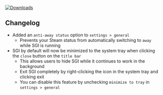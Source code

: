 [![Downloads](https://img.shields.io/github/downloads/probablyraging/steam-game-idler/1.5.14/total?style=for-the-badge&logo=github&color=137eb5)](https://github.com/probablyraging/steam-game-idler/releases/download/1.5.14/Steam.Game.Idler_1.5.14_x64_en-US.msi)

## Changelog
- Added an `anti-away status` option to `settings > general`
  - Prevents your Steam status from automatically switching to `away` while SGI is running
- SGI by default will now be minimized to the system tray when clicking the `close` button on the `title bar`
  - This allows users to hide SGI while it continues to work in the background
  - Exit SGI completely by right-clicking the icon in the system tray and clicking exit
  - You can disable this feature by unchecking `minimize to tray` in `settings > general`